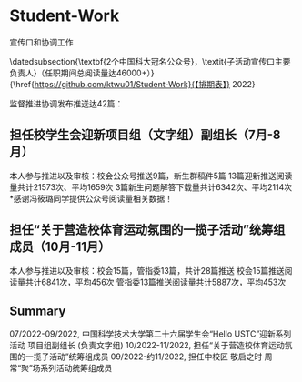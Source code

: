 # Student-Work
宣传口和协调工作

\datedsubsection{\textbf{2个中国科大冠名公众号}，\textit{子活动宣传口主要负责人}（任职期间总阅读量达46000+）}{\href{https://github.com/ktwu01/Student-Work}{【排期表】} 2022}

监督推进协调发布推送达42篇：

## 担任校学生会迎新项目组（文字组）副组长（7月-8月）
本人参与推进以及审核：校会公众号推送9篇，新生群稿件5篇
13篇迎新推送阅读量共计21573次、平均1659次
3篇新生问题解答下载量共计6342次、平均2114次
*感谢冯筱璐同学提供公众号阅读量相关数据！

## 担任“关于营造校体育运动氛围的一揽子活动”统筹组成员（10月-11月）
本人参与推进以及审核：校会15篇，管指委13篇，共计28篇推送
校会15篇推送阅读量共计6841次，平均456次
管指委13篇推送阅读量共计5887次，平均453次

## Summary
07/2022-09/2022, 中国科学技术大学第二十六届学生会“Hello USTC”迎新系列活动 项目组副组长 (负责文字组) 
10/2022-11/2022, 担任“关于营造校体育运动氛围的一揽子活动”统筹组成员
09/2022-约11/2022, 担任中校区 敬启之时 周常“聚”场系列活动统筹组成员